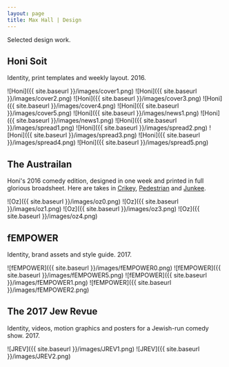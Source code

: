 ```yaml
---
layout: page
title: Max Hall | Design
---
```

Selected design work.

## Honi Soit

Identity, print templates and weekly layout. 2016.

![Honi]({{ site.baseurl }}/images/cover1.png)
![Honi]({{ site.baseurl }}/images/cover2.png)
![Honi]({{ site.baseurl }}/images/cover3.png)
![Honi]({{ site.baseurl }}/images/cover4.png)
![Honi]({{ site.baseurl }}/images/cover5.png)
![Honi]({{ site.baseurl }}/images/news1.png)
![Honi]({{ site.baseurl }}/images/news1.png)
![Honi]({{ site.baseurl }}/images/spread1.png)
![Honi]({{ site.baseurl }}/images/spread2.png)
![Honi]({{ site.baseurl }}/images/spread3.png)
![Honi]({{ site.baseurl }}/images/spread4.png)
![Honi]({{ site.baseurl }}/images/spread5.png)

## The Austrailan

Honi's 2016 comedy edition, designed in one week and printed in full glorious broadsheet. Here are takes in [Crikey](https://www.crikey.com.au/2016/10/27/student-paper-loses-distribution-deal-to-news-corp/), [Pedestrian](https://www.pedestrian.tv/news/arts-and-culture/even-the-australian-gave-props-to-usyds-absolutely/011bf89a-f641-4e4c-8f75-17823b1708d5.htm) and [Junkee](http://junkee.com/sydney-unis-student-paper-devoted-whole-edition-trolling-australian/88335).

![Oz]({{ site.baseurl }}/images/oz0.png)
![Oz]({{ site.baseurl }}/images/oz1.png)
![Oz]({{ site.baseurl }}/images/oz3.png)
![Oz]({{ site.baseurl }}/images/oz4.png)


## fEMPOWER

Identity, brand assets and style guide. 2017.

![fEMPOWER]({{ site.baseurl }}/images/fEMPOWER0.png)
![fEMPOWER]({{ site.baseurl }}/images/fEMPOWER5.png)
![fEMPOWER]({{ site.baseurl }}/images/fEMPOWER1.png)
![fEMPOWER]({{ site.baseurl }}/images/fEMPOWER2.png)

## The 2017 Jew Revue

Identity, videos, motion graphics and posters for a Jewish-run comedy show. 2017.

<blockquote class="imgur-embed-pub" lang="en" data-id="a/1xH4U"><a href="//imgur.com/1xH4U"></a></blockquote><script async src="//s.imgur.com/min/embed.js" charset="utf-8"></script>
![JREV]({{ site.baseurl }}/images/JREV1.png)
![JREV]({{ site.baseurl }}/images/JREV2.png)
